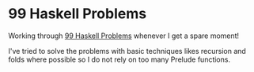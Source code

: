 # 99 Haskell Problems
Working through [99 Haskell Problems](https://wiki.haskell.org/H-99:_Ninety-Nine_Haskell_Problems)
whenever I get a spare moment!

I've tried to solve the problems with basic techniques likes recursion and folds where possible so I do not rely on
too many Prelude functions.
